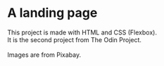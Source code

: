 # A landing page

This project is made with HTML and CSS (Flexbox).\
It is the second project from The Odin Project.\
\
Images are from Pixabay.
